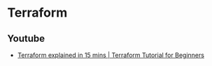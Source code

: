 # Terraform

## Youtube
- [Terraform explained in 15 mins | Terraform Tutorial for Beginners](https://www.youtube.com/watch?v=l5k1ai_GBDE)
